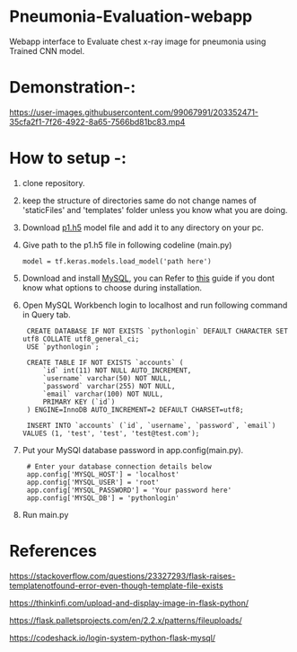 # Pneumonia-Evaluation-webapp

Webapp interface to Evaluate chest x-ray image for pneumonia using Trained CNN model.

# Demonstration-:
https://user-images.githubusercontent.com/99067991/203352471-35cfa2f1-7f26-4922-8a65-7566bd81bc83.mp4

# How to setup -:

1) clone repository.
2) keep the structure of directories same do not change names of 'staticFiles' and 'templates' folder unless you know what you are doing.
3) Download [p1.h5](https://drive.google.com/file/d/1U7O_mecksPVFuM7ZbEkz1wpwwDI97ccr/view?usp=sharing) model file and add it to any directory on your pc.
4) Give path to the p1.h5 file in following codeline (main.py)

    `model = tf.keras.models.load_model('path here')`
  
5) Download and install [MySQL](https://dev.mysql.com/downloads/installer/), you can Refer to [this](https://www.javatpoint.com/how-to-install-mysql) guide if you dont know what options to choose during installation.
6) Open MySQL Workbench login to localhost and run following command in Query tab.

        CREATE DATABASE IF NOT EXISTS `pythonlogin` DEFAULT CHARACTER SET utf8 COLLATE utf8_general_ci;
        USE `pythonlogin`;

        CREATE TABLE IF NOT EXISTS `accounts` (
            `id` int(11) NOT NULL AUTO_INCREMENT,
            `username` varchar(50) NOT NULL,
            `password` varchar(255) NOT NULL,
            `email` varchar(100) NOT NULL,
            PRIMARY KEY (`id`)
        ) ENGINE=InnoDB AUTO_INCREMENT=2 DEFAULT CHARSET=utf8;

        INSERT INTO `accounts` (`id`, `username`, `password`, `email`) VALUES (1, 'test', 'test', 'test@test.com');
        
7) Put your MySQl database password in app.config(main.py).

        # Enter your database connection details below
        app.config['MYSQL_HOST'] = 'localhost'
        app.config['MYSQL_USER'] = 'root'
        app.config['MYSQL_PASSWORD'] = 'Your password here'
        app.config['MYSQL_DB'] = 'pythonlogin'
 
8) Run main.py



# References

https://stackoverflow.com/questions/23327293/flask-raises-templatenotfound-error-even-though-template-file-exists

https://thinkinfi.com/upload-and-display-image-in-flask-python/

https://flask.palletsprojects.com/en/2.2.x/patterns/fileuploads/

https://codeshack.io/login-system-python-flask-mysql/
